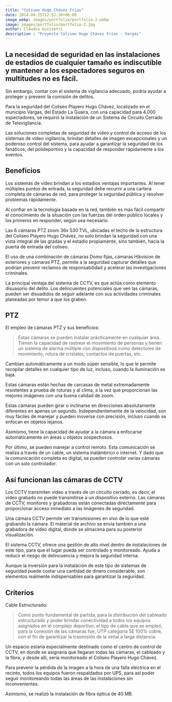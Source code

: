 ```yaml
---
title: "Coliseo Hugo Chávez Frías"
date: 2014-04-25T12:52:36+06:00
image_webp: images/portfolio/portfolio-2.webp
image: images/portfolio/portfolio-2.jpg
author: Claudio Guizzetti
description : "Proyecto Coliseo Hugo Chávez Frías - Vargas"
---
```



## La necesidad de seguridad en las instalaciones de estadios de cualquier tamaño es indiscutible y mantener a los espectadores seguros en multitudes no es fácil.

Sin embargo, contar con el sistema de vigilancia adecuado, podría ayudar a proteger y prevenir la comisión de delitos.

Para la seguridad del Coliseo Playero Hugo Chávez, localizado en el municipio Vargas, del Estado La Guaira, con una capacidad para 4.000 espectadores, se requirió la instalación de un Sistema de Circuito Cerrado de Televigilancia.

Las soluciones completas de seguridad de vídeo y control de acceso de los sistemas de vídeo vigilancia, brindan detalles de imagen excepcionales y un poderoso control del sistema, para ayudar a garantizar la seguridad de los fanáticos, del polideportivo y la capacidad de responder rápidamente a los eventos.

## Beneficios

Los sistemas de vídeo brindan a los estadios ventajas importantes. Al tener múltiples puntos de entrada, la seguridad debe recurrir a una cartera completa de cámaras de red, para proteger la seguridad pública y resolver problemas rápidamente.

Al confiar en la tecnología basada en la red, también es más fácil compartir el conocimiento de la situación con las fuerzas del orden público locales y los primeros en responder, según sea necesario.

Las 6 cámaras PTZ zoom 36x 530 TVL, ubicadas el techo de la estructura del Coliseo Playero Hugo Chávez, no solo brindan la seguridad con una vista integral de las gradas y el estadio propiamente, sino también, hacia la puerta de entrada del coliseo.

El uso de una combinación de cámaras Domo fijas, cámaras Hikvision de exteriores y cámaras PTZ, permite a la seguridad capturar detalles que podrían prevenir reclamos de responsabilidad y acelerar las investigaciones criminales.

La principal ventaja del sistema de CCTV, es que actúa como elemento disuasorio del delito. Los delincuentes potenciales que ven las cámaras, pueden ser disuadidos de seguir adelante con sus actividades criminales planeadas por temor a que los graben.

## PTZ

El empleo de cámaras PTZ y sus beneficios:

>Estas cámaras se pueden instalar prácticamente en cualquier área. Tienen la capacidad de rastrear el movimiento de personas y tienen un sistema de alarma múltiple con dispositivos como detectores de movimiento, rotura de cristales, contactos de puertas, etc.

Cambian automáticamente a un modo súper sensible, lo que le permite recopilar detalles en cualquier tipo de luz, incluso, cuando la iluminación es baja.

Estas cámaras están hechas de carcasas de metal extremadamente resistentes a prueba de roturas y al clima, a la vez que proporcionan las mejores imágenes con una buena calidad de zoom.

Estas cámaras pueden girar o inclinarse en direcciones absolutamente diferentes en apenas un segundo. Independientemente de la velocidad, son muy fáciles de manejar y pueden moverse con precisión, incluso cuando se enfocan en objetos lejanos.

Asimismo, tiene la capacidad de ayudar a la cámara a enfocarse automáticamente en áreas u objetos sospechosos.

Por último, se pueden manejar a control remoto. Esta comunicación se realiza a través de un cable, un sistema inalámbrico o internet. Y dado que la comunicación completa es digital, se pueden controlar varias cámaras con un solo controlador.

## Así funcionan las cámaras de CCTV

Los CCTV transmiten vídeo a través de un circuito cerrado, es decir, el vídeo grabado no puede transmitirse a un dispositivo externo. Las cámaras de CCTV, monitores y grabadoras están conectadas directamente para proporcionar acceso inmediato a las imágenes de seguridad.

Una cámara CCTV permite ver transmisiones en vivo de lo que esté grabando la cámara. El material de archivo se envía también a una grabadora de vídeo digital, donde se almacena para su posterior visualización.

El sistema CCTV, ofrece una gestión de alto nivel dentro de instalaciones de este tipo, para que el lugar pueda ser controlado y monitoreado. Ayuda a reducir el riesgo de delincuencia y mejora la seguridad interna.

Aunque la inversión para la instalación de este tipo de sistemas de seguridad puede costar una cantidad de dinero considerable, son elementos realmente indispensables para garantizar la seguridad.

## Criterios

Cable Estructurado:

>Como punto fundamental de partida, para la distribución del cableado estructurado y poder brindar conectividad a todos los equipos asignados en el complejo deportivo, el tipo de cable que se empleó, para la conexión de las cámaras fue, UTP categoría 5E 100% cobre, con el fin de garantizar la trasmisión de la señal a larga distancia.

Un espacio estaría especialmente destinado como el centro de control de CCTV, en donde se asignaría que llegaran todas las cámaras, el cableado y la fibra, y desde allí, sería monitoreado el Coliseo Playero Hugo Chávez.

Para prevenir la pérdida de la imagen a la hora de una falla eléctrica en el recinto, todos los equipos fueron respaldados por UPS, para así poder seguir monitoreando todas las áreas de las instalaciones sin inconvenientes.

Asimismo, se realizó la instalación de fibra óptica de 40 MB.